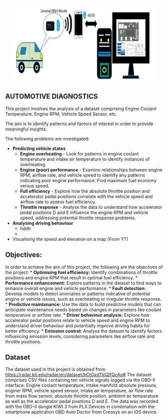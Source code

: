 <p align="center"><img width="90%" height="250px" src="https://github.com/hayatu4islam/Automotive_Diagnostics/blob/main/OBD-banner.webp" /></p>

## AUTOMOTIVE DIAGNOSTICS

This project involves the analysis of a dataset comprising Engine Coolant Temperature, Engine RPM, Vehicle Speed Sensor, etc.

The aim is to identify patterns and factors of interest in order to provide meaningful insights.

The following problems are investigated:
* **Predicting vehicle states**
    * **Engine overheating** - Look for patterns in engine coolant temperature and intake air temperature to identify instances of overheating.
    * **Engine (poor) performance** - Examine relationships between engine RPM, airflow rate, and vehicle speed to identify any patterns indicating poor engine performance. Find maximum fuel economy versus speed.
    * **Full efficiency** - Explore how the absolute throttle position and accelerator pedal positions correlate with the vehicle speed and airflow rate to assess fuel efficiency.
    * **Throttle response** - Analyse the data to understand how accelerator pedal positions D and E influence the engine RPM and vehicle speed, addressing potential throttle response problems.
* **Analysing driving behaviour**
    * hddh
    * 
* Visualising the speed and elevation on a map (From YT)


## Objectives:
In order to achieve the aim of this project, the following are the objectives of the project:
    * **Optimising fuel efficiency:** Identify combinations of throttle positions and engine RPM that result in optimal fuel efficiency.
    * **Performance enhancement:** Explore patterns in the dataset to find ways to enhance overall engine and vehicle performance.
    * **Fault detection:** Develop models to detect anomalies or patterns indicative of potential engine or vehicle issues, such as overheating or irregular throttle response.
    * **Predictive maintenance:** Use the data to build predictive models that can anticipate maintenance needs based on changes in parameters like coolant temperature or airflow rate.
    * **Driver behaviour analysis:** Explore how accelerator pedal positions relate to vehicle speed and engine RPM to understand driver behaviour and potentially improve driving habits for better efficiency.
    * **Emission control:** Analyse the dataset to identify factors influencing emission levels, considering parameters like airflow rate and throttle positions.
    


## Dataset
The dataset used in this project is obtained from https://radar.kit.edu/radar/en/dataset/bCtGxdTklQlfQcAq#
The dataset comprises CSV files containing ten vehicle signals logged via the OBD-II interface: Engine coolant temperature, intake manifold absolute pressure, enginer RPM, vehicle speed sensor, intake air temperature, air flow rate from mass flow sensor, absolute throttle position, ambient air temperature as well as the accelerator pedal positions D and E. The data was recorded with the OBD-II dongle KIWI 3 from PLX Devices in combination with the smartphone application OBD Auto Doctor from Creosys on an iOS device.